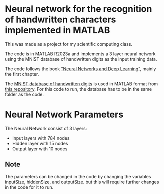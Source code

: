 # Neural network for the recognition of handwritten characters implemented in MATLAB

This was made as a project for my scientific computing class. 

The code is in MATLAB R2023a and implements a 3 layer neural network using the MNIST database of handwritten digits as the input training data.

The code follows the book ["Neural Networks and Deep Learning"](http://neuralnetworksanddeeplearning.com), mainly the first chapter.

The [MNIST database of handwritten digits](https://github.com/sunsided/mnist) is used in MATLAB format from [this repository](https://github.com/sunsided/mnist-matlab). For this code to run, the database has to be in the same folder as the code.

# Neural Network Parameters
The Neural Network consist of 3 layers: 
- Input layers with 784 nodes
- Hidden layer with 15 nodes
- Output layer with 10 nodes

## Note
The parameters can be changed in the code by changing the variables inputSize, hiddenSize, and outputSize. but this will require further changes in the code for it to run.

